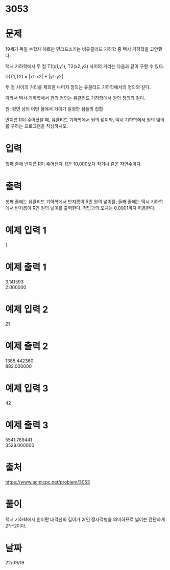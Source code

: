 # 3053

# 문제
19세기 독일 수학자 헤르만 민코프스키는 비유클리드 기하학 중 택시 기하학을 고안했다.

택시 기하학에서 두 점 T1(x1,y1), T2(x2,y2) 사이의 거리는 다음과 같이 구할 수 있다.

D(T1,T2) = |x1-x2| + |y1-y2|

두 점 사이의 거리를 제외한 나머지 정의는 유클리드 기하학에서의 정의와 같다.

따라서 택시 기하학에서 원의 정의는 유클리드 기하학에서 원의 정의와 같다.

원: 평면 상의 어떤 점에서 거리가 일정한 점들의 집합

반지름 R이 주어졌을 때, 유클리드 기하학에서 원의 넓이와, 택시 기하학에서 원의 넓이를 구하는 프로그램을 작성하시오.

# 입력
첫째 줄에 반지름 R이 주어진다. R은 10,000보다 작거나 같은 자연수이다.

# 출력
첫째 줄에는 유클리드 기하학에서 반지름이 R인 원의 넓이를, 둘째 줄에는 택시 기하학에서 반지름이 R인 원의 넓이를 출력한다. 정답과의 오차는 0.0001까지 허용한다.

# 예제 입력 1 
1

# 예제 출력 1 
3.141593  
2.000000  

# 예제 입력 2 
21

# 예제 출력 2 
1385.442360  
882.000000  

# 예제 입력 3   
42

# 예제 출력 3 
5541.769441  
3528.000000  
 
# 출처 
https://www.acmicpc.net/problem/3053

# 풀이
택시 기하학에서 원이란 대각선의 길이가 2r인 정사각형을 의미하므로 넓이는 간단하게 2*r^2이다.

# 날짜
22/09/19